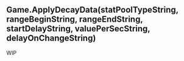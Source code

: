## Game.ApplyDecayData(statPoolTypeString, rangeBeginString, rangeEndString, startDelayString, valuePerSecString, delayOnChangeString)

WIP